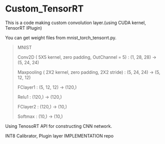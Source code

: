 # Custom_TensorRT

This is a code making custom convolution layer.(using CUDA kernel, TensorRT IPlugin)

You can get weight files from mnist_torch_tensorrt.py.

> MNIST
>
> Conv2D ( 5X5 kernel, zero padding, OutChannel = 5) : (1, 28, 28) -> (5, 24, 24)
>
> Maxpooling ( 2X2 kernel, zero padding, 2X2 stride) : (5, 24, 24) -> (5, 12, 12)
>
> FClayer1 : (5, 12, 12) -> (120,)
>
> Relu1 : (120,) -> (120,)
>
> FClayer2 : (120,) -> (10,)
>
> Softmax : (10,) -> (10,)

Using TenosoRT API for constructing CNN network.

INT8 Calibrator, Plugin layer IMPLEMENTATION repo
